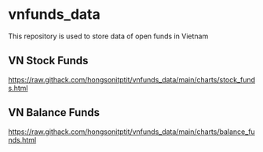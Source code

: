 # vnfunds_data
This repository is used to store data of open funds in Vietnam

## VN Stock Funds
https://raw.githack.com/hongsonitptit/vnfunds_data/main/charts/stock_funds.html

## VN Balance Funds
https://raw.githack.com/hongsonitptit/vnfunds_data/main/charts/balance_funds.html

